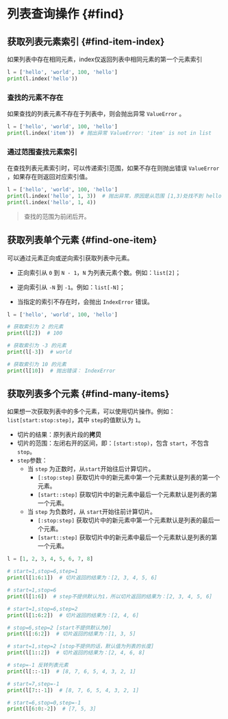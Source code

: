 # 列表查询操作 {#find}

## 获取列表元素索引 {#find-item-index}

如果列表中存在相同元素，index仅返回列表中相同元素的第一个元素索引

```python
l = ['hello', 'world', 100, 'hello']
print(l.index('hello'))
```

### 查找的元素不存在

如果查找的列表元素不存在于列表中，则会抛出异常 `ValueError` 。

```python
l = ['hello', 'world', 100, 'hello']
print(l.index('item'))  # 抛出异常 ValueError: 'item' is not in list
```

### 通过范围查找元素索引

在查找列表元素索引时，可以传递索引范围，如果不存在则抛出错误 `ValueError` ，如果存在则返回对应索引值。

```python
l = ['hello', 'world', 100, 'hello']
print(l.index('hello', 1, 3))  # 抛出异常，原因是从范围 [1,3)处找不到 hello 元素。 ValueError: 'hello' is not in list
print(l.index('hello', 1, 4))
```

> 查找的范围为前闭后开。

## 获取列表单个元素 {#find-one-item}

可以通过元素正向或逆向索引获取列表中元素。

- 正向索引从 `0` 到 `N - 1`，`N` 为列表元素个数。例如：`list[2]`；

- 逆向索引从 `-N` 到 `-1`。例如：`list[-N]`；

- 当指定的索引不存在时，会抛出 `IndexError` 错误。

```python
l = ['hello', 'world', 100, 'hello']

# 获取索引为 2 的元素
print(l[2])  # 100

# 获取索引为 -3 的元素
print(l[-3])  # world

# 获取索引为 10 的元素
print(l[10])  # 抛出错误： IndexError
```

## 获取列表多个元素 {#find-many-items}

如果想一次获取列表中的多个元素，可以使用切片操作。例如：`list[start:stop:step]`，其中 `step`的值默认为 `1`。

- 切片的结果：原列表片段的**拷贝**
- 切片的范围：左闭右开的区间，即：`[start:stop)`，包含 `start`，不包含 `stop`。
- `step`参数：
  - 当 `step` 为正数时，从`start`开始往后计算切片。
    - `[:stop:step]` 获取切片中的新元素中第一个元素默认是列表的第一个元素。
    - `[start::step]` 获取切片中的新元素中最后一个元素默认是列表的第一个元素。
  - 当 `step` 为负数时，从 `start`开始往前计算切片。
    - `[:stop:step]` 获取切片中的新元素中第一个元素默认是列表的最后一个元素。
    - `[start::step]` 获取切片中的新元素中最后一个元素默认是列表的第一个元素。

```python
l = [1, 2, 3, 4, 5, 6, 7, 8]

# start=1,stop=6,step=1
print(l[1:6:1])  # 切片返回的结果为：[2, 3, 4, 5, 6]

# start=1,stop=6
print(l[1:6])  # step不提供默认为1，所以切片返回的结果为：[2, 3, 4, 5, 6]

# start=1,stop=6,step=2
print(l[1:6:2])  # 切片返回的结果为：[2, 4, 6]

# stop=6,step=2 [start不提供默认为0]
print(l[:6:2])  # 切片返回的结果为：[1, 3, 5]

# start=1,step=2 [stop不提供的话，默认值为列表的长度]
print(l[1::2])  # 切片返回的结果为：[2, 4, 6, 8]

# step=-1 反转列表元素
print(l[::-1])  # [8, 7, 6, 5, 4, 3, 2, 1]

# start=7,step=-1
print(l[7::-1])  # [8, 7, 6, 5, 4, 3, 2, 1]

# start=6,stop=0,step=-1
print(l[6:0:-2])  # [7, 5, 3]
```
